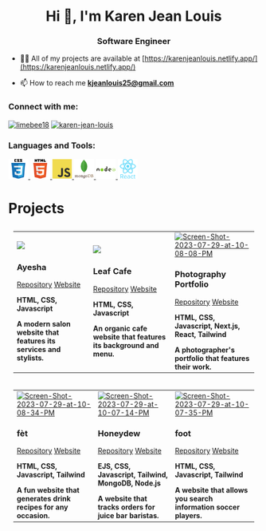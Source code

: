 <h1 align="center">Hi 👋, I'm Karen Jean Louis</h1>
<h3 align="center">Software Engineer</h3>

- 👨‍💻 All of my projects are available at [https://karenjeanlouis.netlify.app/](https://karenjeanlouis.netlify.app/)

- 📫 How to reach me **kjeanlouis25@gmail.com**

<h3 align="left">Connect with me:</h3>
<p align="left">
<a href="https://twitter.com/limebee18" target="blank"><img align="center" src="https://raw.githubusercontent.com/rahuldkjain/github-profile-readme-generator/master/src/images/icons/Social/twitter.svg" alt="limebee18" height="30" width="40" /></a>
<a href="https://linkedin.com/in/karen-jean-louis" target="blank"><img align="center" src="https://raw.githubusercontent.com/rahuldkjain/github-profile-readme-generator/master/src/images/icons/Social/linked-in-alt.svg" alt="karen-jean-louis" height="30" width="40" /></a>
</p>

<h3 align="left">Languages and Tools:</h3>
<p align="left"> <a href="https://www.w3schools.com/css/" target="_blank" rel="noreferrer"> <img src="https://raw.githubusercontent.com/devicons/devicon/master/icons/css3/css3-original-wordmark.svg" alt="css3" width="40" height="40"/> </a> <a href="https://www.w3.org/html/" target="_blank" rel="noreferrer"> <img src="https://raw.githubusercontent.com/devicons/devicon/master/icons/html5/html5-original-wordmark.svg" alt="html5" width="40" height="40"/> </a> <a href="https://developer.mozilla.org/en-US/docs/Web/JavaScript" target="_blank" rel="noreferrer"> <img src="https://raw.githubusercontent.com/devicons/devicon/master/icons/javascript/javascript-original.svg" alt="javascript" width="40" height="40"/> </a> <a href="https://www.mongodb.com/" target="_blank" rel="noreferrer"> <img src="https://raw.githubusercontent.com/devicons/devicon/master/icons/mongodb/mongodb-original-wordmark.svg" alt="mongodb" width="40" height="40"/> </a> <a href="https://nodejs.org" target="_blank" rel="noreferrer"> <img src="https://raw.githubusercontent.com/devicons/devicon/master/icons/nodejs/nodejs-original-wordmark.svg" alt="nodejs" width="40" height="40"/> </a> <a href="https://reactjs.org/" target="_blank" rel="noreferrer"> <img src="https://raw.githubusercontent.com/devicons/devicon/master/icons/react/react-original-wordmark.svg" alt="react" width="40" height="40"/> </a> </p>


 # Projects
 <table style="padding: 10px;">
  <td> 
<img src="https://media1.giphy.com/media/UhAu1PYOvtLWxYVqoi/giphy.gif?cid=790b7611e219d98392004de583b835354dd178883de66540&rid=giphy.gif&ct=g">
<h3>Ayesha</h3>
   <a href="https://github.com/Limebee/Ayesha-site">Repository</a> 
  <a href="https://ayeshasalonco.netlify.app">Website</a>
<p><strong>HTML, CSS, Javascript<strong></p>
  A modern salon website that features its services and stylists.
  </td>
 <td>
 <img src="https://media3.giphy.com/media/tkLbVDKHiwsJUvo1cj/giphy.gif?cid=790b7611d7998d31d53d943b5c741c13fbab5ee323471502&rid=giphy.gif&ct=g">
  <h3>Leaf Cafe</h3>
   <a href="https://github.com/Limebee/LeafCafe">Repository</a> 
  <a href="https://leafcafe.netlify.app">Website</a>
<p><strong>HTML, CSS, Javascript<strong></p>
  An organic cafe website that features its background and menu.
 </td>
 <td>
 <a href="https://ibb.co/j33fnr3"><img src="https://i.ibb.co/j33fnr3/Screen-Shot-2023-07-29-at-10-08-08-PM.png" alt="Screen-Shot-2023-07-29-at-10-08-08-PM" border="0"></a>
  <h3>Photography Portfolio</h3>
   <a href="https://github.com/Limebee/kayia-portfolio">Repository</a> 
  <a href="https://kayia-portfolio.vercel.app/">Website</a>
<p><strong>HTML, CSS, Javascript, Next.js, React, Tailwind<strong></p>
  A photographer's portfolio that features their work.
 </td>
  </table>
 <table style="padding: 10px;">
   <td>
 <a href="https://ibb.co/k2Xmj6z"><img src="https://i.ibb.co/k2Xmj6z/Screen-Shot-2023-07-29-at-10-08-34-PM.png" alt="Screen-Shot-2023-07-29-at-10-08-34-PM" border="0" /></a>
  <h3>fèt</h3>
   <a href="https://github.com/Limebee/fet">Repository</a> 
  <a href="https://fet.onrender.com/">Website</a>
<p><strong>HTML, CSS, Javascript, Tailwind<strong></p>
  A fun website that generates drink recipes for any occasion.
 </td>
 <td>
 <a href="https://ibb.co/wRSvzWD"><img src="https://i.ibb.co/wRSvzWD/Screen-Shot-2023-07-29-at-10-07-14-PM.png" alt="Screen-Shot-2023-07-29-at-10-07-14-PM" border="0"></a>
  <h3>Honeydew</h3>
   <a href="https://github.com/Limebee/honeydew">Repository</a> 
  <a href="https://honeydewdrinks.onrender.com/">Website</a>
<p><strong>EJS, CSS, Javascript, Tailwind, MongoDB, Node.js<strong></p>
  A website that tracks orders for juice bar baristas.
 </td>
  <td>
 <a href="https://ibb.co/cvBy0z9"><img src="https://i.ibb.co/cvBy0z9/Screen-Shot-2023-07-29-at-10-07-35-PM.png" alt="Screen-Shot-2023-07-29-at-10-07-35-PM" border="0"></a>
  <h3>foot</h3>
   <a href="https://github.com/Limebee/foot">Repository</a> 
  <a href="https://footindex.onrender.com/">Website</a>
<p><strong>HTML, CSS, Javascript, Tailwind<strong></p>
  A website that allows you search information soccer players.
 </td>
  </table>
<!---
Limebee/Limebee is a ✨ special ✨ repository because its `README.md` (this file) appears on your GitHub profile.
You can click the Preview link to take a look at your changes.
--->
